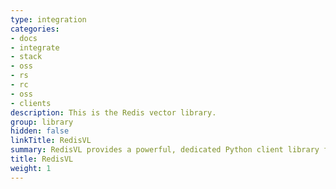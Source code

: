 ```yaml
---
type: integration
categories:
- docs
- integrate
- stack
- oss
- rs
- rc
- oss
- clients
description: This is the Redis vector library.
group: library
hidden: false
linkTitle: RedisVL
summary: RedisVL provides a powerful, dedicated Python client library for using Redis as a vector database. Leverage Redis's speed, reliability, and vector-based semantic search capabilities to supercharge your application.
title: RedisVL
weight: 1
---
```


